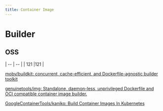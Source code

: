 ```yaml
---
title: Container Image
---
```


# Builder
## OSS

| -- | -- |
| 121 |121 |

[moby/buildkit: concurrent, cache-efficient, and Dockerfile-agnostic builder toolkit](https://github.com/moby/buildkit)

[genuinetools/img: Standalone, daemon-less, unprivileged Dockerfile and OCI compatible container image builder.](https://github.com/genuinetools/img)

[GoogleContainerTools/kaniko: Build Container Images In Kubernetes](https://github.com/GoogleContainerTools/kaniko)
